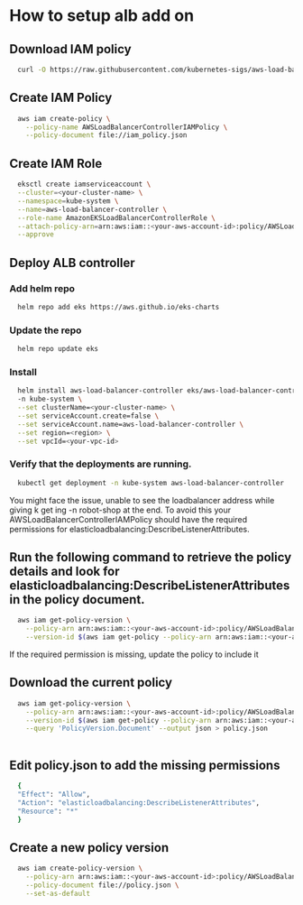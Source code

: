 # How to setup alb add on

## Download IAM policy
```bash
  curl -O https://raw.githubusercontent.com/kubernetes-sigs/aws-load-balancer-controller/v2.5.4/docs/install/iam_policy.json
```

## Create IAM Policy
```bash
  aws iam create-policy \
    --policy-name AWSLoadBalancerControllerIAMPolicy \
    --policy-document file://iam_policy.json
```
    
## Create IAM Role
```bash
  eksctl create iamserviceaccount \
  --cluster=<your-cluster-name> \
  --namespace=kube-system \
  --name=aws-load-balancer-controller \
  --role-name AmazonEKSLoadBalancerControllerRole \
  --attach-policy-arn=arn:aws:iam::<your-aws-account-id>:policy/AWSLoadBalancerControllerIAMPolicy \
  --approve
```

## Deploy ALB controller

### Add helm repo
```bash
  helm repo add eks https://aws.github.io/eks-charts
```

### Update the repo
```bash
  helm repo update eks
```

### Install
```bash
  helm install aws-load-balancer-controller eks/aws-load-balancer-controller \            
  -n kube-system \
  --set clusterName=<your-cluster-name> \
  --set serviceAccount.create=false \
  --set serviceAccount.name=aws-load-balancer-controller \
  --set region=<region> \
  --set vpcId=<your-vpc-id>
```

### Verify that the deployments are running.
```bash
  kubectl get deployment -n kube-system aws-load-balancer-controller
```

You might face the issue, unable to see the loadbalancer address while giving k get ing -n robot-shop at the end. To avoid this your AWSLoadBalancerControllerIAMPolicy should have the required permissions for elasticloadbalancing:DescribeListenerAttributes.

## Run the following command to retrieve the policy details and look for elasticloadbalancing:DescribeListenerAttributes in the policy document.
```bash
  aws iam get-policy-version \
    --policy-arn arn:aws:iam::<your-aws-account-id>:policy/AWSLoadBalancerControllerIAMPolicy \
    --version-id $(aws iam get-policy --policy-arn arn:aws:iam::<your-aws-account-id>:policy/AWSLoadBalancerControllerIAMPolicy --query 'Policy.DefaultVersionId' --output text)
```

If the required permission is missing, update the policy to include it

## Download the current policy
```bash
  aws iam get-policy-version \
    --policy-arn arn:aws:iam::<your-aws-account-id>:policy/AWSLoadBalancerControllerIAMPolicy \
    --version-id $(aws iam get-policy --policy-arn arn:aws:iam::<your-aws-account-id>:policy/AWSLoadBalancerControllerIAMPolicy --query 'Policy.DefaultVersionId' --output text) \
    --query 'PolicyVersion.Document' --output json > policy.json
    
```

## Edit policy.json to add the missing permissions
```bash
  {
  "Effect": "Allow",
  "Action": "elasticloadbalancing:DescribeListenerAttributes",
  "Resource": "*"
  }
```

## Create a new policy version
```bash
  aws iam create-policy-version \
    --policy-arn arn:aws:iam::<your-aws-account-id>:policy/AWSLoadBalancerControllerIAMPolicy \
    --policy-document file://policy.json \
    --set-as-default
```
